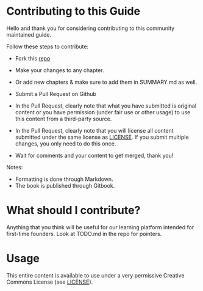# Contributing to this Guide

Hello and thank you for considering contributing to this community maintained guide. 

Follow these steps to contribute:

* Fork this [repo](https://github.com/svlabs/learn.sv.co)
* Make your changes to any chapter.
* Or add new chapters & make sure to add them in SUMMARY.md as well.
* Submit a Pull Request on Github

* In the Pull Request, clearly note that what you have submitted is original content or you have permission (under fair use or other usage) to use this content from a third-party source.
* In the Pull Request, clearly note that you will license all content submitted under the same license as [LICENSE](LICENSE.md). If you submit multiple changes, you only need to do this once.

* Wait for comments and your content to get merged, thank you!

Notes:

* Formatting is done through Markdown.
* The book is published through Gitbook.

# What should I contribute?

Anything that you think will be useful for our learning platform intended for first-time founders. Look at TODO.md in the repo for pointers.

# Usage
This entire content is available to use under a very permissive Creative Commons License (see [LICENSE](LICENSE.md)).
